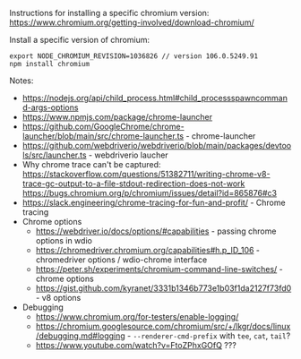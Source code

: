 Instructions for installing a specific chromium version:
<https://www.chromium.org/getting-involved/download-chromium/>

Install a specific version of chromium:
```
export NODE_CHROMIUM_REVISION=1036826 // version 106.0.5249.91
npm install chromium
```

Notes:

* <https://nodejs.org/api/child_process.html#child_processspawncommand-args-options>
* <https://www.npmjs.com/package/chrome-launcher>
* <https://github.com/GoogleChrome/chrome-launcher/blob/main/src/chrome-launcher.ts> - chrome-launcher
* <https://github.com/webdriverio/webdriverio/blob/main/packages/devtools/src/launcher.ts> - webdriverio laucher
* Why chrome trace can't be captured:
  <https://stackoverflow.com/questions/51382711/writing-chrome-v8-trace-gc-output-to-a-file-stdout-redirection-does-not-work>
  <https://bugs.chromium.org/p/chromium/issues/detail?id=865876#c3>
* <https://slack.engineering/chrome-tracing-for-fun-and-profit/> - Chrome tracing
* Chrome options
  * <https://webdriver.io/docs/options/#capabilities> - passing chrome options in wdio
  * <https://chromedriver.chromium.org/capabilities#h.p_ID_106> - chromedriver options / wdio-chrome interface
  * <https://peter.sh/experiments/chromium-command-line-switches/> - chrome options
  * <https://gist.github.com/kyranet/3331b1346b773e1b03f1da2127f73fd0> - v8 options
* Debugging
  * <https://www.chromium.org/for-testers/enable-logging/>
  * <https://chromium.googlesource.com/chromium/src/+/lkgr/docs/linux/debugging.md#logging> - `--renderer-cmd-prefix` with `tee`, `cat`, `tail`?
  * <https://www.youtube.com/watch?v=FtoZPhxGOfQ> ???